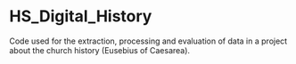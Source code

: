 # HS_Digital_History
Code used for the extraction, processing and evaluation of data in a project about the church history  (Eusebius of Caesarea). 
